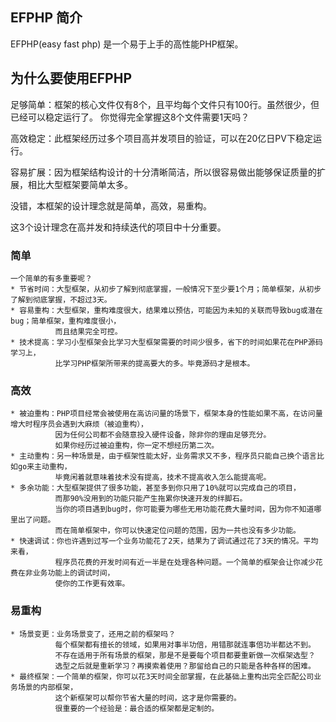 
## EFPHP 简介

EFPHP(easy fast php) 是一个易于上手的高性能PHP框架。

## 为什么要使用EFPHP

足够简单：框架的核心文件仅有8个，且平均每个文件只有100行。虽然很少，但已经可以稳定运行了。
        你觉得完全掌握这8个文件需要1天吗？

高效稳定：此框架经历过多个项目高并发项目的验证，可以在20亿日PV下稳定运行。

容易扩展：因为框架结构设计的十分清晰简洁，所以很容易做出能够保证质量的扩展，相比大型框架要简单太多。


没错，本框架的设计理念就是简单，高效，易重构。

这3个设计理念在高并发和持续迭代的项目中十分重要。

### 简单
    一个简单的有多重要呢？
    * 节省时间：大型框架，从初步了解到彻底掌握，一般情况下至少要1个月；简单框架，从初步了解到彻底掌握，不超过3天。
    * 容易重构：大型框架，重构难度很大，结果难以预估，可能因为未知的关联而导致bug或潜在bug；简单框架，重构难度很小，
              而且结果完全可控。
    * 技术提高：学习小型框架会比学习大型框架需要的时间少很多，省下的时间如果花在PHP源码学习上，
              比学习PHP框架所带来的提高要大的多。毕竟源码才是根本。
    
### 高效
    * 被迫重构：PHP项目经常会被使用在高访问量的场景下，框架本身的性能如果不高，在访问量增大时程序员会遇到大麻烦（被迫重构），
              因为任何公司都不会随意投入硬件设备，除非你的理由足够充分。
              如果你经历过被迫重构，你一定不想经历第二次。
    * 主动重构：另一种场景是，由于框架性能太好，业务需求又不多，程序员只能自己换个语言比如go来主动重构，
              毕竟闲着就意味着技术没有提高，技术不提高收入怎么能提高呢。
    * 多余功能：大型框架提供了很多功能，甚至多到你只用了10%就可以完成自己的项目，
              而那90%没用到的功能只能产生拖累你快速开发的绊脚石。
              当你的项目遇到bug时，你可能要为哪些无用功能花费大量时间，因为你不知道哪里出了问题。
              而在简单框架中，你可以快速定位问题的范围，因为一共也没有多少功能。
    * 快速调试：你也许遇到过写一个业务功能花了2天，结果为了调试通过花了3天的情况。平均来看，
              程序员花费的开发时间有近一半是在处理各种问题。一个简单的框架会让你减少花费在非业务功能上的调试时间，
              使你的工作更有效率。
    
### 易重构
    * 场景变更：业务场景变了，还用之前的框架吗？
              每个框架都有擅长的领域，如果用对事半功倍，用错那就连事倍功半都达不到。
              不存在适用于所有场景的框架，那是不是要每个项目都要重新做一次框架选型？
              选型之后就是重新学习？再摸索着使用？那留给自己的只能是各种各样的困难。
    * 最终框架：一个简单的框架，你可以花3天时间全部掌握，在此基础上重构出完全匹配公司业务场景的内部框架，
              这个新框架可以帮你节省大量的时间，这才是你需要的。
              很重要的一个经验是：最合适的框架都是定制的。


